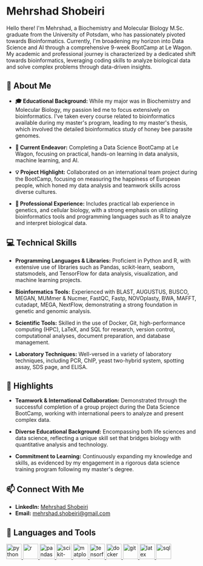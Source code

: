 # Mehrshad Shobeiri

Hello there! I'm Mehrshad, a Biochemistry and Molecular Biology M.Sc. graduate from the University of Potsdam, who has passionately pivoted towards Bioinformatics. Currently, I'm broadening my horizon into Data Science and AI through a comprehensive 9-week BootCamp at Le Wagon. My academic and professional journey is characterized by a dedicated shift towards bioinformatics, leveraging coding skills to analyze biological data and solve complex problems through data-driven insights.

## 🚀 About Me

- **🎓 Educational Background:** While my major was in Biochemistry and Molecular Biology, my passion led me to focus extensively on bioinformatics. I've taken every course related to bioinformatics available during my master's program, leading to my master's thesis, which involved the detailed bioinformatics study of honey bee parasite genomes.

- **🌱 Current Endeavor:** Completing a Data Science BootCamp at Le Wagon, focusing on practical, hands-on learning in data analysis, machine learning, and AI.

- **💡 Project Highlight:** Collaborated on an international team project during the BootCamp, focusing on measuring the happiness of European people, which honed my data analysis and teamwork skills across diverse cultures.

- **🔬 Professional Experience:** Includes practical lab experience in genetics, and cellular biology, with a strong emphasis on utilizing bioinformatics tools and programming languages such as R to analyze and interpret biological data.

## 💻 Technical Skills

- **Programming Languages & Libraries:** Proficient in Python and R, with extensive use of libraries such as Pandas, scikit-learn, seaborn, statsmodels, and TensorFlow for data analysis, visualization, and machine learning projects.

- **Bioinformatics Tools:** Experienced with BLAST, AUGUSTUS, BUSCO, MEGAN, MUMmer & Nucmer, FastQC, Fastp, NOVOplasty, BWA, MAFFT, cutadapt, MEGA, NextFlow, demonstrating a strong foundation in genetic and genomic analysis.

- **Scientific Tools:** Skilled in the use of Docker, Git, high-performance computing (HPC), LaTeX, and SQL for research, version control, computational analyses, document preparation, and database management.

- **Laboratory Techniques:** Well-versed in a variety of laboratory techniques, including PCR, ChIP, yeast two-hybrid system, spotting assay, SDS page, and ELISA.

## 🌟 Highlights

- **Teamwork & International Collaboration:** Demonstrated through the successful completion of a group project during the Data Science BootCamp, working with international peers to analyze and present complex data.

- **Diverse Educational Background:** Encompassing both life sciences and data science, reflecting a unique skill set that bridges biology with quantitative analysis and technology.

- **Commitment to Learning:** Continuously expanding my knowledge and skills, as evidenced by my engagement in a rigorous data science training program following my master's degree.

## 📫 Connect With Me

- **LinkedIn:** [Mehrshad Shobeiri](https://www.linkedin.com/in/mehrshad-shobeiri-3a03a0114/)
- **Email:** [mehrshad.shobeiri@gmail.com](mailto:mehrshad.shobeiri@gmail.com)



## 💼 Languages and Tools


<p align="left">
  <!-- Python -->
  <a href="https://www.python.org" target="_blank">
    <img src="https://img.icons8.com/color/48/000000/python.png" alt="python" width="40" height="40"/>
  </a>
  
  <!-- R -->
  <a href="https://www.r-project.org/" target="_blank">
    <img src="https://www.r-project.org/logo/Rlogo.png" alt="r" width="40" height="40"/>
  </a>
  
  <!-- Pandas -->
  <a href="https://pandas.pydata.org/" target="_blank">
    <img src="https://pandas.pydata.org/static/img/pandas_mark.svg" alt="pandas" width="40" height="40"/>
  </a>
  
  <!-- scikit-learn -->
  <a href="https://scikit-learn.org/" target="_blank">
    <img src="https://icon.icepanel.io/Technology/svg/scikit-learn.svg" alt="scikit-learn" width="40" height="40"/>
  </a>

  <!-- matplotlib -->
  <a href="https://seaborn.pydata.org/" target="_blank">
    <img src="https://upload.wikimedia.org/wikipedia/commons/8/84/Matplotlib_icon.svg" alt="matplotlib" width="40" height="40"/>
  </a>
  
  
  <!-- TensorFlow -->
  <a href="https://www.tensorflow.org/" target="_blank">
    <img src="https://seeklogo.com/images/T/tensorflow-logo-AE5100E55E-seeklogo.com.png" alt="tensorflow" width="40" height="40"/>
  </a>
  
  <!-- Docker -->
  <a href="https://www.docker.com/" target="_blank">
    <img src="https://cdn.worldvectorlogo.com/logos/docker.svg" alt="docker" width="40" height="40"/>
  </a>
  
  <!-- Git -->
  <a href="https://git-scm.com/" target="_blank">
    <img src="https://seeklogo.com/images/G/git-logo-CD8D6F1C09-seeklogo.com.png" alt="git" width="40" height="40"/>
  </a>
  
  <!-- LaTeX -->
  <a href="https://www.latex-project.org/" target="_blank">
    <img src="https://banner2.cleanpng.com/20180821/alw/kisspng-latex-font-pgf-tiik-iz-javascript-node-js-icnfa-amp-apos-16-paper-submission-5b7c5d5411d108.128956821534877012073.jpg" alt="latex" width="40" height="40"/>
  </a>
  
  <!-- SQL -->
  <a href="https://www.mysql.com/" target="_blank">
    <img src="https://www.svgrepo.com/show/303251/mysql-logo.svg" alt="sql" width="40" height="40"/>
  </a>
</p>


